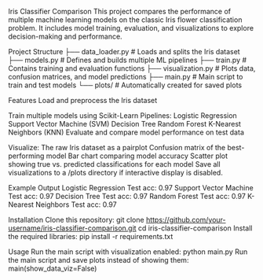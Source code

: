 Iris Classifier Comparison
This project compares the performance of multiple machine learning models on the classic Iris flower classification problem. It includes model training, evaluation, and visualizations to explore decision-making and performance.

Project Structure
├── data_loader.py         # Loads and splits the Iris dataset
├── models.py              # Defines and builds multiple ML pipelines
├── train.py               # Contains training and evaluation functions
├── visualization.py       # Plots data, confusion matrices, and model predictions
├── main.py                # Main script to train and test models
└── plots/                 # Automatically created for saved plots

Features
Load and preprocess the Iris dataset

Train multiple models using Scikit-Learn Pipelines:
Logistic Regression
Support Vector Machine (SVM)
Decision Tree
Random Forest
K-Nearest Neighbors (KNN)
Evaluate and compare model performance on test data

Visualize:
The raw Iris dataset as a pairplot
Confusion matrix of the best-performing model
Bar chart comparing model accuracy
Scatter plot showing true vs. predicted classifications for each model
Save all visualizations to a /plots directory if interactive display is disabled.

Example Output
Logistic Regression Test acc: 0.97
Support Vector Machine Test acc: 0.97
Decision Tree Test acc: 0.97
Random Forest Test acc: 0.97
K-Nearest Neighbors Test acc: 0.97

Installation
Clone this repository:
git clone https://github.com/your-username/iris-classifier-comparison.git
cd iris-classifier-comparison
Install the required libraries:
pip install -r requirements.txt

Usage
Run the main script with visualization enabled:
python main.py
Run the main script and save plots instead of showing them:
main(show_data_viz=False)
